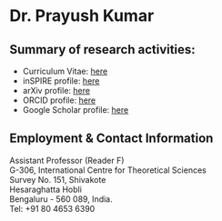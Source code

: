# Dr. Prayush Kumar
## Summary of research activities:
 - Curriculum Vitae: [here](https://github.com/prayush/cv/blob/master/main.pdf)
 - inSPIRE profile: [here](https://inspirehep.net/author/profile/P.Kumar.1)
 - arXiv profile: [here](http://arxiv.org/a/kumar_p_4)
 - ORCID profile: [here](https://orcid.org/0000-0001-5523-4603)
 - Google Scholar profile: [here](https://scholar.google.com/citations?user=ZMe6TG0AAAAJ&hl=en)

## Employment & Contact Information
Assistant Professor (Reader F) <br />
G-306, 
International Centre for Theoretical Sciences <br />
Survey No. 151, Shivakote <br />
Hesaraghatta Hobli <br />
Bengaluru - 560 089, India. <br />
Tel: +91 80 4653 6390 <br />
